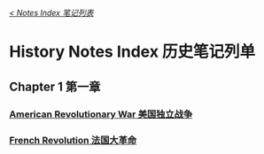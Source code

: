 ###### [< Notes Index 笔记列表](https://jcjovi.github.io/subjects/index)
# History Notes Index 历史笔记列单 
## Chapter 1 第一章 
### [American Revolutionary War 美国独立战争](https://jcjovi.github.io/subjects/history/chp1/americanrevolutionarywar)
### [French Revolution 法国大革命](https://jcjovi.github.io/subjects/history/chp1/frenchrevolution)
